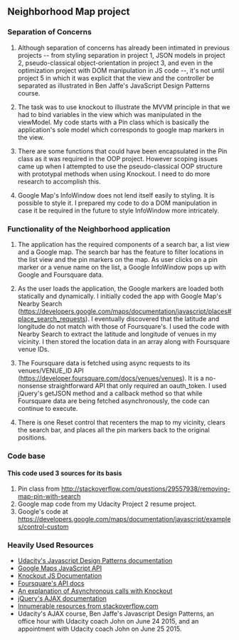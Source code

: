 ## Neighborhood Map project

### Separation of Concerns

1. Although separation of concerns has already been intimated in previous projects -- from styling separation in project 1, JSON models in project 2, pseudo-classical object-orientation in project 3, and even in the optimization project with DOM manipulation in JS code --, it's not until project 5 in which it was explicit that the view and the controller be separated as illustrated in Ben Jaffe's JavaScript Design Patterns course.

1. The task was to use knockout to illustrate the MVVM principle in that we had to bind variables in the view which was manipulated in the viewModel. My code starts with a Pin class which is basically the application's sole model which corresponds to google map markers in the view.

1. There are some functions that could have been encapsulated in the Pin class as it was required in the OOP project. However scoping issues came up when I attempted to use the pseudo-classical OOP structure with prototypal methods when using Knockout. I need to do more research to accomplish this.

1. Google Map's InfoWindow does not lend itself easily to styling. It is possible to style it. I prepared my code to do a DOM manipulation in case it be required in the future to style InfoWindow more intricately.

### Functionality of the Neighborhood application

1. The application has the required components of a search bar, a list view and a Google map. The search bar has the feature to filter locations in the list view and the pin markers on the map. As user clicks on a pin marker or a venue name on the list, a Google InfoWindow pops up with Google and Foursquare data.

1. As the user loads the application, the Google markers are loaded both statically and dynamically. I initially coded the app with Google Map's Nearby Search (https://developers.google.com/maps/documentation/javascript/places#place_search_requests). I eventually discovered that the latitude and longitude do not match with those of Foursquare's. I used the code with Nearby Search to extract the latitude and longitude of venues in my vicinity. I then stored the location data in an array along with Foursquare venue IDs.

1. The Foursquare data is fetched using async requests to its venues/VENUE_ID API (https://developer.foursquare.com/docs/venues/venues). It is a no-nonsense straightforward API that only required an oauth_token. I used jQuery's getJSON method and a callback method so that while Foursquare data are being fetched asynchronously, the code can continue to execute.

1. There is one Reset control that recenters the map to my vicinity, clears the search bar, and places all the pin markers back to the original positions.

### Code base

#### This code used 3 sources for its basis

1. Pin class from http://stackoverflow.com/questions/29557938/removing-map-pin-with-search
1. Google map code from my Udacity Project 2 resume project.
1. Google's code at https://developers.google.com/maps/documentation/javascript/examples/control-custom

### Heavily Used Resources

* <a href="https://github.com/udacity/fend-office-hours/tree/master/Javascript%20Design%20Patterns">Udacity's Javascript Design Patterns documentation</a>
* <a href="https://developers.google.com/maps/documentation/javascript/">Google Maps JavaScript API</a>
* <a href="http://knockoutjs.com/documentation/introduction.html">Knockout JS Documentation</a>
* <a href="https://developer.foursquare.com/docs/">Foursquare's API docs</a>
* <a href="https://github.com/knockout/knockout/wiki/asynchronous-dependent-observables">An explanation of Asynchronous calls with Knockout</a>
* <a href="http://api.jquery.com/category/ajax/">jQuery's AJAX documentation</a>
* <a href="http://stackoverflow.com">Innumerable resources from stackoverflow.com</a>
* Udacity's AJAX course, Ben Jaffe's Javascript Design Patterns, an office hour with Udacity coach John on June 24 2015, and an appointment with Udacity coach John on June 25 2015.
